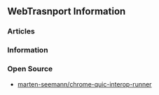 ## WebTrasnport Information



### Articles



### Information



### Open Source
- [marten-seemann/chrome-quic-interop-runner](https://github.com/marten-seemann/chrome-quic-interop-runner)


